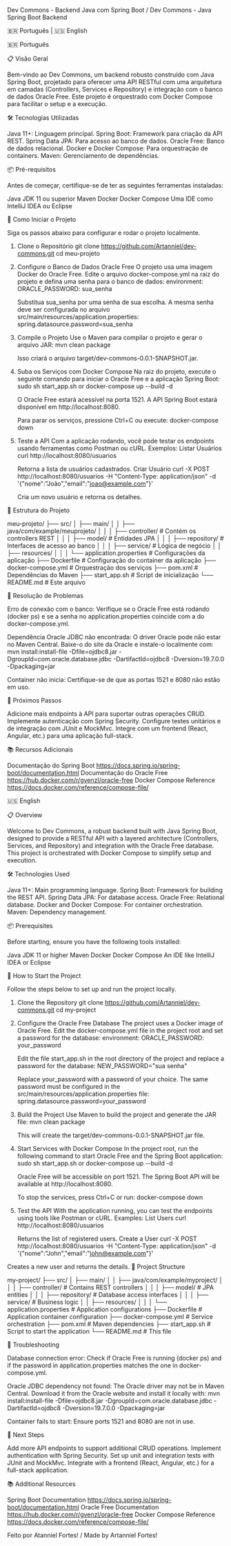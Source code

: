 Dev Commons - Backend Java com Spring Boot / Dev Commons - Java Spring Boot Backend

🇧🇷 Português | 🇺🇸 English

🇧🇷 Português

📋 Visão Geral

Bem-vindo ao Dev Commons, um backend robusto construído com Java Spring Boot, projetado para oferecer uma API RESTful com uma arquitetura em camadas (Controllers, Services e Repository) e integração com o banco de dados Oracle Free. Este projeto é orquestrado com Docker Compose para facilitar o setup e a execução.

🛠️ Tecnologias Utilizadas

Java 11+: Linguagem principal.
Spring Boot: Framework para criação da API REST.
Spring Data JPA: Para acesso ao banco de dados.
Oracle Free: Banco de dados relacional.
Docker e Docker Compose: Para orquestração de containers.
Maven: Gerenciamento de dependências.

📦 Pré-requisitos

Antes de começar, certifique-se de ter as seguintes ferramentas instaladas:

Java JDK 11 ou superior
Maven
Docker
Docker Compose
Uma IDE como IntelliJ IDEA ou Eclipse

🚀 Como Iniciar o Projeto

Siga os passos abaixo para configurar e rodar o projeto localmente.
1. Clone o Repositório
   git clone https://github.com/Artanniel/dev-commons.git
   cd meu-projeto

2. Configure o Banco de Dados Oracle Free
   O projeto usa uma imagem Docker do Oracle Free. Edite o arquivo docker-compose.yml na raiz do projeto e defina uma senha para o banco de dados:
   environment:
   ORACLE_PASSWORD: sua_senha

   Substitua sua_senha por uma senha de sua escolha. A mesma senha deve ser configurada no arquivo src/main/resources/application.properties:
   spring.datasource.password=sua_senha

3. Compile o Projeto
   Use o Maven para compilar o projeto e gerar o arquivo JAR:
   mvn clean package

   Isso criará o arquivo target/dev-commons-0.0.1-SNAPSHOT.jar.

4. Suba os Serviços com Docker Compose
   Na raiz do projeto, execute o seguinte comando para iniciar o Oracle Free e a aplicação Spring Boot:
   sudo sh start_app.sh or docker-compose up --build -d
   
   O Oracle Free estará acessível na porta 1521.
   A API Spring Boot estará disponível em http://localhost:8080.

   Para parar os serviços, pressione Ctrl+C ou execute:
   docker-compose down

5. Teste a API
   Com a aplicação rodando, você pode testar os endpoints usando ferramentas como Postman ou cURL. Exemplos:
   Listar Usuários
   curl http://localhost:8080/usuarios

   Retorna a lista de usuários cadastrados.
   Criar Usuário
   curl -X POST http://localhost:8080/usuarios -H "Content-Type: application/json" -d '{"nome":"João","email":"joao@example.com"}'
   
   Cria um novo usuário e retorna os detalhes.

📂 Estrutura do Projeto
   
   meu-projeto/
   ├── src/
   │   ├── main/
   │   │   ├── java/com/example/meuprojeto/
   │   │   │   ├── controller/      # Contém os controllers REST
   │   │   │   ├── model/          # Entidades JPA
   │   │   │   ├── repository/     # Interfaces de acesso ao banco
   │   │   │   ├── service/        # Lógica de negócio
   │   │   ├── resources/
   │   │   │   └── application.properties  # Configurações da aplicação
   ├── Dockerfile                  # Configuração do container da aplicação
   ├── docker-compose.yml          # Orquestração dos serviços
   ├── pom.xml                     # Dependências do Maven
   ├── start_app.sh                # Script de inicialização
   └── README.md                   # Este arquivo

🔧 Resolução de Problemas

   Erro de conexão com o banco: Verifique se o Oracle Free está rodando (docker ps) e se a senha no application.properties coincide com a do docker-compose.yml.
   
   Dependência Oracle JDBC não encontrada: O driver Oracle pode não estar no Maven Central. Baixe-o do site da Oracle e instale-o localmente com:
   mvn install:install-file -Dfile=ojdbc8.jar -DgroupId=com.oracle.database.jdbc -DartifactId=ojdbc8 -Dversion=19.7.0.0 -Dpackaging=jar
   
   Container não inicia: Certifique-se de que as portas 1521 e 8080 não estão em uso.

🌟 Próximos Passos

   Adicione mais endpoints à API para suportar outras operações CRUD.
   Implemente autenticação com Spring Security.
   Configure testes unitários e de integração com JUnit e MockMvc.
   Integre com um frontend (React, Angular, etc.) para uma aplicação full-stack.

📚 Recursos Adicionais

   Documentação do Spring Boot https://docs.spring.io/spring-boot/documentation.html
   Documentação do Oracle Free https://hub.docker.com/r/gvenzl/oracle-free
   Docker Compose Reference https://docs.docker.com/reference/compose-file/


🇺🇸 English

📋 Overview

Welcome to Dev Commons, a robust backend built with Java Spring Boot, designed to provide a RESTful API with a layered architecture (Controllers, Services, and Repository) and integration with the Oracle Free database. This project is orchestrated with Docker Compose to simplify setup and execution.

🛠️ Technologies Used

Java 11+: Main programming language.
Spring Boot: Framework for building the REST API.
Spring Data JPA: For database access.
Oracle Free: Relational database.
Docker and Docker Compose: For container orchestration.
Maven: Dependency management.

📦 Prerequisites

Before starting, ensure you have the following tools installed:

Java JDK 11 or higher
Maven
Docker
Docker Compose
An IDE like IntelliJ IDEA or Eclipse

🚀 How to Start the Project

Follow the steps below to set up and run the project locally.

1. Clone the Repository
   git clone https://github.com/Artanniel/dev-commons.git
   cd my-project

2. Configure the Oracle Free Database
   The project uses a Docker image of Oracle Free. Edit the docker-compose.yml file in the project root and set a password for the database:
   environment:
   ORACLE_PASSWORD: your_password

   Edit the file start_app.sh in the root directory of the project and replace a password for the database:
   NEW_PASSWORD="sua senha"   

   Replace your_password with a password of your choice. The same password must be configured in the src/main/resources/application.properties file:
   spring.datasource.password=your_password

3. Build the Project
   Use Maven to build the project and generate the JAR file:
   mvn clean package

   This will create the target/dev-commons-0.0.1-SNAPSHOT.jar file.

4. Start Services with Docker Compose
   In the project root, run the following command to start Oracle Free and the Spring Boot application:
   sudo sh start_app.sh or docker-compose up --build -d
     
   Oracle Free will be accessible on port 1521.
   The Spring Boot API will be available at http://localhost:8080.
   
   To stop the services, press Ctrl+C or run:
   docker-compose down

5. Test the API
   With the application running, you can test the endpoints using tools like Postman or cURL. Examples:
   List Users
   curl http://localhost:8080/usuarios

   Returns the list of registered users.
   Create a User
   curl -X POST http://localhost:8080/usuarios -H "Content-Type: application/json" -d '{"nome":"John","email":"john@example.com"}'

Creates a new user and returns the details.
📂 Project Structure

   my-project/
   ├── src/
   │   ├── main/
   │   │   ├── java/com/example/myproject/
   │   │   │   ├── controller/      # Contains REST controllers
   │   │   │   ├── model/          # JPA entities
   │   │   │   ├── repository/     # Database access interfaces
   │   │   │   ├── service/        # Business logic
   │   │   ├── resources/
   │   │   │   └── application.properties  # Application configurations
   ├── Dockerfile                  # Application container configuration
   ├── docker-compose.yml          # Service orchestration
   ├── pom.xml                     # Maven dependencies
   ├── start_app.sh                # Script to start the application
   └── README.md                   # This file

🔧 Troubleshooting

Database connection error: Check if Oracle Free is running (docker ps) and if the password in application.properties matches the one in docker-compose.yml.

Oracle JDBC dependency not found: The Oracle driver may not be in Maven Central. Download it from the Oracle website and install it locally with:
mvn install:install-file -Dfile=ojdbc8.jar -DgroupId=com.oracle.database.jdbc -DartifactId=ojdbc8 -Dversion=19.7.0.0 -Dpackaging=jar


Container fails to start: Ensure ports 1521 and 8080 are not in use.


🌟 Next Steps

Add more API endpoints to support additional CRUD operations.
Implement authentication with Spring Security.
Set up unit and integration tests with JUnit and MockMvc.
Integrate with a frontend (React, Angular, etc.) for a full-stack application.

📚 Additional Resources

Spring Boot Documentation https://docs.spring.io/spring-boot/documentation.html
Oracle Free Documentation https://hub.docker.com/r/gvenzl/oracle-free
Docker Compose Reference https://docs.docker.com/reference/compose-file/

Feito por Atanniel Fortes! / Made by Artanniel Fortes!
